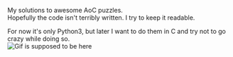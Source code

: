 My solutions to awesome AoC puzzles.  
Hopefully the code isn't terribly written. I try to keep it readable.

For now it's only Python3, but later I want to do them in C and try not to go crazy while doing so.  
![Gif is supposed to be here](https://cdn.7tv.app/emote/6286477949bfbd86b87bb674/1x.webp)
